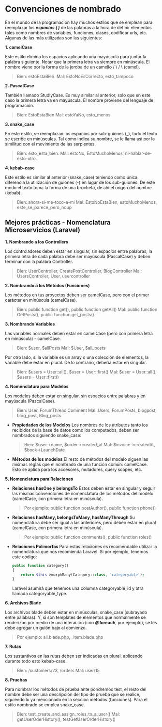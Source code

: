 # Convenciones de nombrado

En el mundo de la programación hay muchos estilos que se emplean para reemplazar los ***espacios ( )*** de las palabras a la hora de definir elementos tales como nombres de variables, funciones, clases, codificar urls, etc. Algunas de las más utilizadas son las siguientes:

**1. camelCase**

Este estilo elimina los espacios aplicando una mayúscula para juntar la palabra siguiente. Notar que la primera letra va siempre en minúscula. El nombre viene por la forma de la joroba de un camello / \ / \ (camel).

>Bien: estoEstaBien.
>Mal: EstoNoEsCorrecto, esto_tampoco

**2. PascalCase**

También llamado StudlyCase. Es muy similar al anterior, solo que en este caso la primera letra va en mayúscula. El nombre proviene del lenguaje de programación.

>Bien: EstoEstaBien
>Mal: estoYaNo, esto_menos

**3. snake_case**

En este estilo, se reemplazan los espacios por sub-guiones (_), todo el texto se escribe en minúsculas. Tal como indica su nombre, se le llama así por la similitud con el movimiento de las serpientes.

>Bien: esto_esta_bien.
>Mal: estoNo, EstoMuchoMenos, ni-hablar-de-esto-otro.

**4. kebab-case**

Este estilo es similar al anterior (snake_case) teniendo como única diferencia la utilización de guiones (-) en lugar de los sub-guiones. De este modo el texto toma la forma de una brocheta, de ahí el origen del nombre (kebab).

>Bien: ahora-si-me-toco-a-mi
>Mal: EstoNoEstaBien, estoMuchoMenos, este_se_parece_pero_noup

## Mejores prácticas - Nomenclatura Microservicios (Laravel)

**1. Nombrando a los Controllers**

Los controladores deben estar en singular, sin espacios entre palabras, la primera letra de cada palabra debe ser mayúscula (PascalCase) y deben terminar con la palabra Controller.

>Bien: UserController, CreatePostController, BlogController
>Mal: UsersController, User, usercontroller

**2. Nombrando a los Métodos (Funciones)**

Los métodos en tus proyectos deben ser camelCase, pero con el primer carácter en minúscula (camelCase).

>Bien: public function get(), public function getAll()
>Mal: public function GetPosts(), public function get_posts()

**3. Nombrando Variables**

Las variables normales deben estar en camelCase (pero con primera letra en minúscula) - camelCase.

>Bien: $user, $allPosts
>Mal: $User, $all_posts

Por otro lado, si la variable es un array o una colección de elementos, la variable debe estar en plural. De lo contrario, debería estar en singular.

>Bien: $users = User::all(), $user = User::first()
>Mal: $user = User::all(), $users = User::first()

**4. Nomenclatura para Modelos**

Los modelos deben estar en singular, sin espacios entre palabras y en mayúscula (PascalCase).

>Bien: User, ForumThread,Comment
>Mal: Users, ForumPosts, blogpost, blog_post, Blog_posts

  - **Propiedades de los Modelos**
  Los nombres de los atributos tanto los recibidos de la base de datos como los computados, deben ser nombrados siguiendo snake_case:

    >Bien: $user->name, $order->created_at
    >Mal: $invoice->createdAt, $book->LaunchDate

  - **Métodos de los modelos**
  El resto de métodos del modelo siguen las mismas reglas que el nombrado de una función común: camelCase. Esto se aplica para los accesores, mutadores, query scopes, etc.

**5. Nomenclatura para Relaciones**
- **Relaciones hasOne y belongsTo**
Estos deben estar en singular y seguir las mismas convenciones de nomenclatura de los métodos del modelo (camelCase, con primera letra en minúscula).

  >Por ejemplo: public function postAuthor(), public function phone()

- **Relaciones hasMany, belongsToMany, hasManyThrough**
Su nomenclatura debe ser igual a las anteriores, pero deben estar en plural (camelCase, con primera letra en minúscula).

  >Por ejemplo: public function comments(), public function roles()

- **Relaciones Polimorfas**
Para estas relaciones es recomendable utilizar la nomenclatura que nos recomienda Laravel. Si por ejemplo, tenemos este código:

  ```php
  public function category()
  {
      return $this->morphMany(Category::class, 'categoryable');
  }
  ```

  Laravel asumirá que tenemos una columna categoryable_id y otra llamada  categoryable_type.

**6. Archivos Blade**

Los archivos blade deben estar en minúsculas, snake_case (subrayado entre palabras). Y, si son templates de elementos que normalmente se renderizan por medio de una interación (con **@foreach**, por ejemplo), se les debe agregar un guión bajo al comienzo.

>Por ejemplo: all.blade.php, _item.blade.php

**7. Rutas**

Los sustantivos en las rutas deben ser indicadas en plural, aplicando durante todo esto kebab-case.

>Bien: /customers/23, /orders
>Mal: user/15

**8. Pruebas**

Para nombrar los métodos de prueba ante pondremos test, el resto del nombre debe ser una descripción del tipo de prueba que se realice, siguiendo lo ya mencionado en la sección métodos (funciones). Para el estilo nombrado se emplea snake_case.

>Bien: test_create_and_assign_roles_to_a_user()
>Mal: getUserOderHistory(), testGetUserOrderHistory()